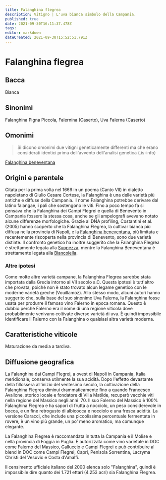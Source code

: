 ```yaml
---
title: Falanghina flegrea
description: Vitigno | L'uva bianca simbolo della Campania.
published: true
date: 2021-09-30T16:11:37.478Z
tags: 
editor: markdown
dateCreated: 2021-09-30T15:52:51.791Z
---
```


# Falanghina flegrea

## Bacca
Bianca

## Sinonimi
Falanghina Pigna Piccola, Falernina (Caserto), Uva Falerna (Caserto)

## Omonimi
> Si dicono omonimi due vitigni geneticamente differenti ma che erano considerati identici prima dell'avvento dell'analisi genetica
{.is-info}


[Falanghina beneventana](/vitigni/Italia/falanghina-beneventana)

## Origini e parentele

Citata per la prima volta nel 1666 in un poema (Canto VII) in dialetto napoletano di Giulio Cesare Cortese, la Falanghina è una delle varietà più antiche e diffuse della Campania. Il nome Falanghina potrebbe derivare dal latino falangae, i pali che sostengono le viti. Fino a poco tempo fa si pensava che la Falanghina dei Campi Flegrei e quella di Benevento in Campania fossero la stessa cosa, anche se gli ampelografi avevano notato alcune differenze morfologiche. Grazie al DNA profiling, Costantini et al. (2005) hanno scoperto che la Falanghina Flegrea, la cultivar bianca più diffusa nella provincia di Napoli, e la [Falanghina beneventana](/vitigni/Italia/falanghina-beneventana), più limitata e recentemente riscoperta nella provincia di Benevento, sono due varietà distinte. Il confronto genetico ha inoltre suggerito che la Falanghina Flegrea è strettamente legata alla [Suppezza](/vitigni/Italia/suppezza), mentre la Falanghina Beneventana è strettamente legata alla [Biancolella](/vitigni/Italia/biancolella).

### Altre ipotesi

Come molte altre varietà campane, la Falanghina Flegrea sarebbe stata importata dalla Grecia intorno al VII secolo a.C. Questa ipotesi è tutt'altro che provata, poiché non è stato trovato alcun legame genetico con le moderne varietà greche (Vouillamoz). Allo stesso modo, alcuni autori hanno suggerito che, sulla base del suo sinonimo Uva Falerna, la Falanghina fosse usata per produrre il famoso vino Falerno in epoca romana. Questo è dubbio perché Falerno era il nome di una regione viticola dove probabilmente venivano coltivate diverse varietà di uva. È quindi impossibile identificare il Falerno con la Falanghina o qualsiasi altra varietà moderna.

## Caratteristiche viticole

Maturazione da media a tardiva.

## Diffusione geografica

La Falanghina dai Campi Flegrei, a ovest di Napoli in Campania, Italia meridionale, conserva utilmente la sua acidità. Dopo l'effetto devastante della fillossera all'inizio del ventesimo secolo, la coltivazione della Falanghina Flegrea diminuì drammaticamente fino a quando Francesco Avallone, storico locale e fondatore di Villa Matilde, recuperò vecchie viti nella regione del Massico negli anni '70. Il suo Falerno del Massico è 100% Falanghina Flegrea e ha sapori di frutta a nocciolo, un peso considerevole in bocca, e un fine retrogusto di albicocca e nocciolo e una fresca acidità. La versione Caracci, che include una piccolissima percentuale fermentata in rovere, è un vino più grande, un po' meno aromatico, ma comunque elegante.

La Falanghina Flegrea è raccomandata in tutta la Campania e il Molise e nella provincia di Foggia in Puglia. È autorizzata come vino varietale in DOC come Falerno del Massico, Galluccio e Campi Flegrei e può contribuire al blend in DOC come Campi Flegrei, Capri, Penisola Sorrentina, Lacryma Christi del Vesuvio e Costa d'Amalfi.

Il censimento ufficiale italiano del 2000 elenca solo "Falanghina", quindi è impossibile dire quanto dei 1.721 ettari (4.253 acri) sia Falanghina Flegrea.


